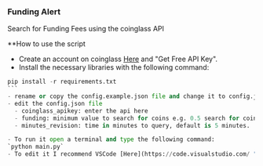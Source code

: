 ### Funding Alert

Search for Funding Fees using the coinglass API

**How to use the script
- Create an account on coinglass [Here](https://www.coinglass.com/pricing/ "Here") and "Get Free API Key".
- Install the necessary libraries with the following command:
````python
pip install -r requirements.txt
```
- rename or copy the config.example.json file and change it to config.json
- edit the config.json file
  - coinglass_apikey: enter the api here
  - funding: minimum value to search for coins e.g. 0.5 search for coins with funding greater than 0.5 or less than -0.5
  - minutes_revision: time in minutes to query, default is 5 minutes.

- To run it open a terminal and type the following command:
`python main.py`
- To edit it I recommend VSCode [Here](https://code.visualstudio.com/ "Here")
